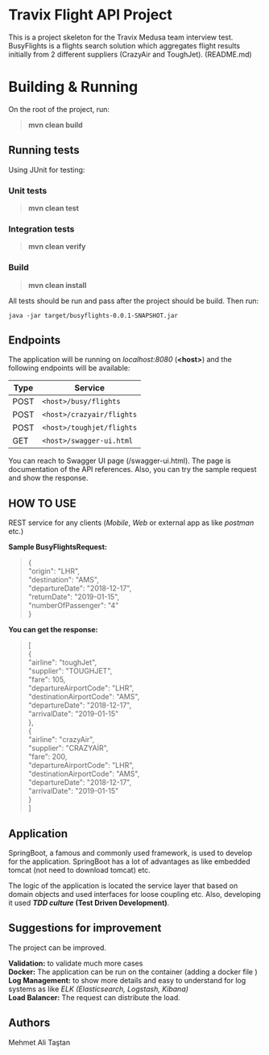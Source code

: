 
# Travix Flight API Project  
  
  

This is a project skeleton for the Travix Medusa team interview test. BusyFlights is a flights search solution which aggregates flight results initially from 2 different suppliers (CrazyAir and ToughJet). (README.md)
  
  

# Building & Running  
  

On the root of the project, run:  
  

>  **mvn clean build**  
  
  

## Running tests  
  

Using JUnit for testing:  
  
  

### Unit tests  
  

>  **mvn clean test**  
  
  

### Integration tests  
  

>  **mvn clean verify**  
  
  

### Build  
  

>  **mvn clean install**  

All tests should be run and pass after the project should be build. Then run:
	
	java -jar target/busyflights-0.0.1-SNAPSHOT.jar

## Endpoints  
  

The application will be running on *localhost:8080* (**\<host\>**) and the following endpoints will be available:  
  
  

| Type |Service  
|----------------|-------------------------------  
|POST |`<host>/busy/flights`  
|POST |`<host>/crazyair/flights`  
|POST |`<host>/toughjet/flights`  
|GET |`<host>/swagger-ui.html`  
  
  

You can reach to Swagger UI page (/swagger-ui.html). The page is documentation of the API references. Also, you can try the sample request and show the response.  
  
  

## HOW TO USE  
  

REST service for any clients (*Mobile*, *Web* or external app as like *postman* etc.)  
  
  

**Sample BusyFlightsRequest:**  
  
 
> {  
"origin": "LHR",  
"destination": "AMS",  
"departureDate": "2018-12-17",  
"returnDate": "2019-01-15",  
"numberOfPassenger": "4"  
}  
  
  

**You can get the response:**  
  

>[  
{  
"airline": "toughJet",  
"supplier": "TOUGHJET",  
"fare": 105,  
"departureAirportCode": "LHR",  
"destinationAirportCode": "AMS",  
"departureDate": "2018-12-17",  
"arrivalDate": "2019-01-15"  
},  
{  
"airline": "crazyAir",  
"supplier": "CRAZYAİR",  
"fare": 200,  
"departureAirportCode": "LHR",  
"destinationAirportCode": "AMS",  
"departureDate": "2018-12-17",  
"arrivalDate": "2019-01-15"  
}  
]  
  

## Application  
  

SpringBoot, a famous and commonly used framework, is used to develop for the application. SpringBoot has a lot of advantages as like embedded tomcat (not need to download tomcat) etc.  
  

The logic of the application is located the service layer that based on domain objects and used interfaces for loose coupling etc. Also, developing it used ***TDD culture* (Test Driven Development)**.  
  

## Suggestions for improvement  

The project can be improved.  
  
**Validation:** to validate much more cases  
**Docker:** The application can be run on the container (adding a docker file )  
**Log Management:** to show more details and easy to understand for log systems as like *ELK (Elasticsearch, Logstash, Kibana)*  
**Load Balancer:** The request can distribute the load. 
  
  

## Authors  

Mehmet Ali Taştan